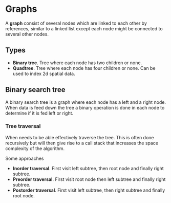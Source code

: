 # Graphs

A **graph** consist of several nodes which are linked to each other by
references, similar to a linked list except each node might be connected to
several other nodes.

## Types

- **Binary tree**. Tree where each node has two children or none.
- **Quadtree**. Tree where each node has four children or none. Can be used to
  index 2d spatial data.

## Binary search tree

A binary search tree is a graph where each node has a left and a right node.
When data is feed down the tree a binary operation is done in each node to
determine if it is fed left or right.

### Tree traversal

When needs to be able effectively traverse the tree. This is often done
recursively but will then give rise to a call stack that increases the space
complexity of the algorithm.

Some approaches

- **Inorder traversal**. First visit left subtree, then root node and finally
  right subtree.
- **Preorder traversal**. First visit root node then left subtree and finally
  right subtree.
- **Postorder traversal**. First visit left subtree, then right subtree and
  finally root node.
